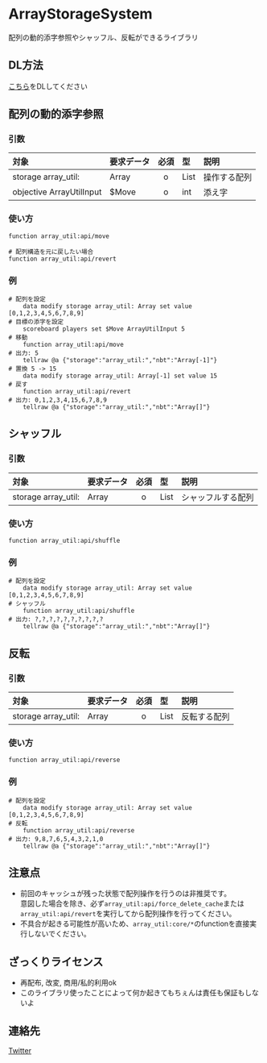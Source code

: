 # ArrayStorageSystem
配列の動的添字参照やシャッフル、反転ができるライブラリ


## DL方法
[こちら](https://github.com/ChenCMD/MCCMD-ArrayUtility/releases/latest/download/MCCMD-ArrayUtility.zip)をDLしてください


## 配列の動的添字参照
### 引数
| 対象                     | 要求データ | 必須  | 型   | 説明         |
| :----------------------- | :--------- | :---: | :--- | :----------- |
| storage array_util:      | Array      |   o   | List | 操作する配列 |
| objective ArrayUtilInput | $Move      |   o   | int  | 添え字       |

### 使い方
```mcfunction
function array_util:api/move

# 配列構造を元に戻したい場合
function array_util:api/revert
```

### 例
```mcfunction
# 配列を設定
    data modify storage array_util: Array set value [0,1,2,3,4,5,6,7,8,9]
# 目標の添字を設定
    scoreboard players set $Move ArrayUtilInput 5
# 移動
    function array_util:api/move
# 出力: 5
    tellraw @a {"storage":"array_util:","nbt":"Array[-1]"}
# 置換 5 -> 15
    data modify storage array_util: Array[-1] set value 15
# 戻す
    function array_util:api/revert
# 出力: 0,1,2,3,4,15,6,7,8,9
    tellraw @a {"storage":"array_util:","nbt":"Array[]"}
```


## シャッフル
### 引数
| 対象                | 要求データ | 必須  | 型   | 説明               |
| :------------------ | :--------- | :---: | :--- | :----------------- |
| storage array_util: | Array      |   o   | List | シャッフルする配列 |

### 使い方
```mcfunction
function array_util:api/shuffle
```

### 例
```mcfunction
# 配列を設定
    data modify storage array_util: Array set value [0,1,2,3,4,5,6,7,8,9]
# シャッフル
    function array_util:api/shuffle
# 出力: ?,?,?,?,?,?,?,?,?,?
    tellraw @a {"storage":"array_util:","nbt":"Array[]"}
```


## 反転
### 引数
| 対象                | 要求データ | 必須  | 型   | 説明         |
| :------------------ | :--------- | :---: | :--- | :----------- |
| storage array_util: | Array      |   o   | List | 反転する配列 |

### 使い方
```mcfunction
function array_util:api/reverse
```

### 例
```mcfunction
# 配列を設定
    data modify storage array_util: Array set value [0,1,2,3,4,5,6,7,8,9]
# 反転
    function array_util:api/reverse
# 出力: 9,8,7,6,5,4,3,2,1,0
    tellraw @a {"storage":"array_util:","nbt":"Array[]"}
```


## 注意点
 * 前回のキャッシュが残った状態で配列操作を行うのは非推奨です。  
   意図した場合を除き、必ず`array_util:api/force_delete_cache`または`array_util:api/revert`を実行してから配列操作を行ってください。
 * 不具合が起きる可能性が高いため、`array_util:core/*`のfunctionを直接実行しないでください。


## ざっくりライセンス
 * 再配布, 改変, 商用/私的利用ok
 * このライブラリ使ったことによって何か起きてもちぇんは責任も保証もしないよ


## 連絡先
[Twitter](https://twitter.com/Chen__CMD)